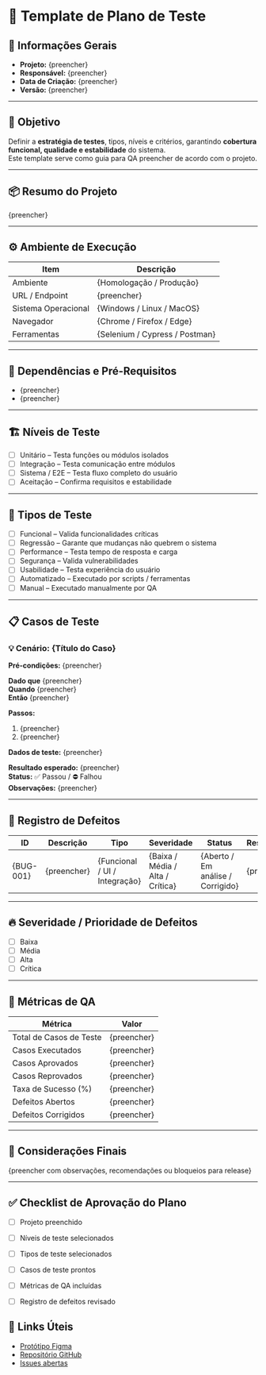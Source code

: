 # 🤖 Template de Plano de Teste

## 📘 Informações Gerais
- **Projeto:** {preencher}  
- **Responsável:** {preencher}  
- **Data de Criação:** {preencher}  
- **Versão:** {preencher}  

---

## 🎯 Objetivo
Definir a **estratégia de testes**, tipos, níveis e critérios, garantindo **cobertura funcional, qualidade e estabilidade** do sistema.  
Este template serve como guia para QA preencher de acordo com o projeto.

---

## 📦 Resumo do Projeto
{preencher}

---

## ⚙️ Ambiente de Execução

| Item              | Descrição                  |
|------------------|----------------------------|
| Ambiente          | {Homologação / Produção}   |
| URL / Endpoint    | {preencher}                |
| Sistema Operacional | {Windows / Linux / MacOS} |
| Navegador         | {Chrome / Firefox / Edge}  |
| Ferramentas       | {Selenium / Cypress / Postman} |

---

## 🔗 Dependências e Pré-Requisitos
- {preencher}
- {preencher}

---

## 🏗️ Níveis de Teste
- [ ] Unitário – Testa funções ou módulos isolados  
- [ ] Integração – Testa comunicação entre módulos  
- [ ] Sistema / E2E – Testa fluxo completo do usuário  
- [ ] Aceitação – Confirma requisitos e estabilidade  

---

## 🧩 Tipos de Teste
- [ ] Funcional – Valida funcionalidades críticas  
- [ ] Regressão – Garante que mudanças não quebrem o sistema  
- [ ] Performance – Testa tempo de resposta e carga  
- [ ] Segurança – Valida vulnerabilidades  
- [ ] Usabilidade – Testa experiência do usuário  
- [ ] Automatizado – Executado por scripts / ferramentas  
- [ ] Manual – Executado manualmente por QA  

---

## 📋 Casos de Teste

### 💡 Cenário: {Título do Caso}
**Pré-condições:** {preencher}  

**Dado que** {preencher}  
**Quando** {preencher}  
**Então** {preencher}  

**Passos:**
1. {preencher}
2. {preencher}

**Dados de teste:** {preencher}  

**Resultado esperado:** {preencher}  
**Status:** ✅ Passou / ⛔ Falhou  
**Observações:** {preencher}  

---

## 🧾 Registro de Defeitos

| ID      | Descrição                                     | Tipo        | Severidade | Status     | Responsável | Data       |
| ------- | --------------------------------------------- | ----------- | ---------- | ---------- | ----------- | ---------- |
| {BUG-001} | {preencher}                                 | {Funcional / UI / Integração} | {Baixa / Média / Alta / Crítica} | {Aberto / Em análise / Corrigido} | {preencher} | {preencher} |

---

## 🔥 Severidade / Prioridade de Defeitos
- [ ] Baixa  
- [ ] Média  
- [ ] Alta  
- [ ] Crítica  

---

## 🧮 Métricas de QA

| Métrica                      | Valor |
|-------------------------------|-------|
| Total de Casos de Teste       | {preencher} |
| Casos Executados              | {preencher} |
| Casos Aprovados               | {preencher} |
| Casos Reprovados              | {preencher} |
| Taxa de Sucesso (%)           | {preencher} |
| Defeitos Abertos              | {preencher} |
| Defeitos Corrigidos           | {preencher} |

---

## 📝 Considerações Finais
{preencher com observações, recomendações ou bloqueios para release}

---

## ✅ Checklist de Aprovação do Plano
- [ ] Projeto preenchido  
- [ ] Níveis de teste selecionados  
- [ ] Tipos de teste selecionados  
- [ ] Casos de teste prontos  
- [ ] Métricas de QA incluídas  
- [ ] Registro de defeitos revisado  


## 🔗 Links Úteis
- [Protótipo Figma](https://www.figma.com/{preencher})  
- [Repositório GitHub](https://github.com/{usuario}/{repo})  
- [Issues abertas](https://github.com/{usuario}/{repo}/issues)
